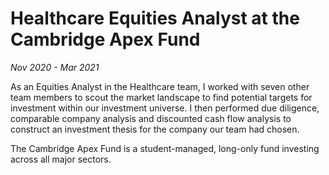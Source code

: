 # Healthcare Equities Analyst at the Cambridge Apex Fund
_Nov 2020 - Mar 2021_

As an Equities Analyst in the Healthcare team, I worked with seven other team members to scout the market landscape to find potential targets for investment within our investment universe. I then performed due diligence, comparable company analysis and discounted cash flow analysis to construct an investment thesis for the company our team had chosen. 

The Cambridge Apex Fund is a student-managed, long-only fund investing across all major sectors. 
